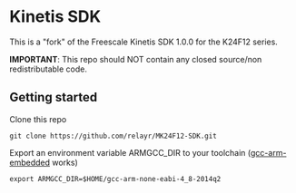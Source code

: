 # Kinetis SDK

This is a "fork" of the Freescale Kinetis SDK 1.0.0 for the K24F12 series.

**IMPORTANT**: This repo should NOT contain any closed source/non redistributable code.


## Getting started

Clone this repo

    git clone https://github.com/relayr/MK24F12-SDK.git

Export an environment variable ARMGCC_DIR to your toolchain ([gcc-arm-embedded](https://launchpad.net/gcc-arm-embedded) works)

    export ARMGCC_DIR=$HOME/gcc-arm-none-eabi-4_8-2014q2
